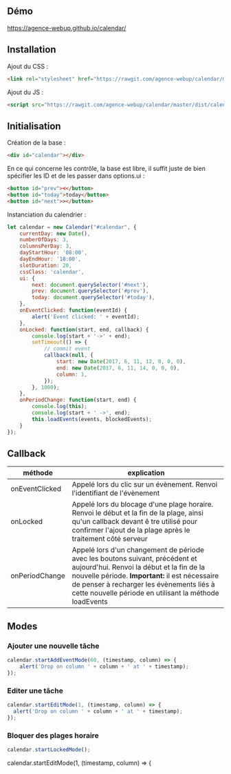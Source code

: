 ## Démo

https://agence-webup.github.io/calendar/

## Installation


Ajout du CSS :

```html
<link rel="stylesheet" href="https://rawgit.com/agence-webup/calendar/master/dist/calendar.css">
```

Ajout du JS :
```html
<script src="https://rawgit.com/agence-webup/calendar/master/dist/calendar.js"></script>
```

## Initialisation

Création de la base :

```html
<div id="calendar"></div>
```

En ce qui concerne les contrôle, la base est libre, il suffit juste de bien spécifier les ID et de les passer dans options.ui :

```html
<button id="prev"><</button>
<button id="today">today</button>
<button id="next">></button>
```

Instanciation du calendrier :

```javascript
let calendar = new Calendar("#calendar", {
    currentDay: new Date(),
    numberOfDays: 3,
    columnsPerDay: 3,
    dayStartHour: '08:00',
    dayEndHour: '18:00',
    slotDuration: 20,
    cssClass: 'calendar',
    ui: {
        next: document.querySelector('#next'),
        prev: document.querySelector('#prev'),
        today: document.querySelector('#today'),
    },
    onEventClicked: function(eventId) {
        alert('Event clicked: ' + eventId);
    },
    onLocked: function(start, end, callback) {
        console.log(start + '->' + end);
        setTimeout(() => {
            // commit event
            callback(null, {
                start: new Date(2017, 6, 11, 12, 0, 0, 0),
                end: new Date(2017, 6, 11, 14, 0, 0, 0),
                column: 1,
            });
        }, 1000);
    },
    onPeriodChange: function(start, end) {
        console.log(this);
        console.log(start + ' ->', end);
        this.loadEvents(events, blockedEvents);
    }
});
```
## Callback

| méthode  | explication |
|---|---|
| onEventClicked  | Appelé lors du clic sur un évènement. Renvoi l'identifiant de l'évènement  |
| onLocked  | Appelé lors du blocage d'une plage horaire. Renvoi le début et la fin de la plage, ainsi qu'un callback devant ê tre utilisé pour confirmer l'ajout de la plage après le traitement côté serveur |
| onPeriodChange | Appelé lors d'un changement de période avec les boutons suivant, précédent et aujourd'hui. Renvoi la début et la fin de la nouvelle période. __Important:__ il est nécessaire de penser à recharger les évènements liés à cette nouvelle période en utilisant la méthode loadEvents  |

## Modes

### Ajouter une nouvelle tâche

```javascript
calendar.startAddEventMode(60, (timestamp, column) => {
    alert('Drop on column ' + column + ' at ' + timestamp);
});
```

### Editer une tâche

```javascript
calendar.startEditMode(1, (timestamp, column) => {
  alert('Drop on column ' + column + ' at ' + timestamp);
});
```

### Bloquer des plages horaire
```javascript
calendar.startLockedMode();
```
calendar.startEditMode(1, (timestamp, column) => {
